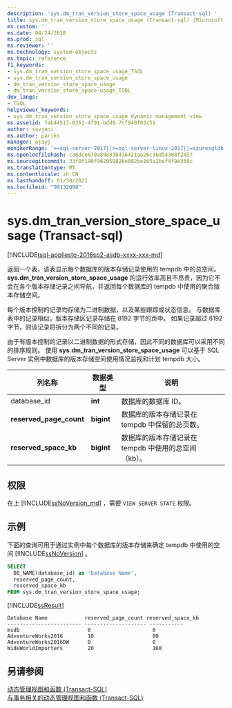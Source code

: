```yaml
---
description: 'sys.dm_tran_version_store_space_usage (Transact-sql) '
title: sys.dm_tran_version_store_space_usage (Transact-sql) |Microsoft Docs
ms.custom: ''
ms.date: 04/24/2018
ms.prod: sql
ms.reviewer: ''
ms.technology: system-objects
ms.topic: reference
f1_keywords:
- sys.dm_tran_version_store_space_usage_TSQL
- sys.dm_tran_version_store_space_usage
- dm_tran_version_store_space_usage
- dm_tran_version_store_space_usage_TSQL
dev_langs:
- TSQL
helpviewer_keywords:
- sys.dm_tran_version_store_space_usage dynamic management view
ms.assetid: 7ab44517-0351-4f91-bdd9-7cf940f03c51
author: savjani
ms.author: pariks
manager: ajayj
monikerRange: '>=sql-server-2017||>=sql-server-linux-2017||=azuresqldb-mi-current'
ms.openlocfilehash: c36dce670a89883b436421ae26c36d54308f2457
ms.sourcegitcommit: 33f0f190f962059826e002be165a2bef4f9e350c
ms.translationtype: MT
ms.contentlocale: zh-CN
ms.lasthandoff: 01/30/2021
ms.locfileid: "99132098"
---
```

# <a name="sysdm_tran_version_store_space_usage-transact-sql"></a>sys.dm_tran_version_store_space_usage (Transact-sql) 
[!INCLUDE[tsql-appliesto-2016sp2-asdb-xxxx-xxx-md](../../includes/tsql-appliesto-2016sp2-asdb-xxxx-xxx-md.md)]

返回一个表，该表显示每个数据库的版本存储记录使用的 tempdb 中的总空间。 **sys.dm_tran_version_store_space_usage** 的运行效率高且不昂贵，因为它不会在各个版本存储记录之间导航，并返回每个数据库的 tempdb 中使用的聚合版本存储空间。
  
每个版本控制的记录均存储为二进制数据，以及某些跟踪或状态信息。 与数据库表中的记录相似，版本存储区记录存储在 8192 字节的页中。 如果记录超过 8192 字节，则该记录将拆分为两个不同的记录。  
  
由于有版本控制的记录以二进制数据的形式存储，因此不同的数据库可以采用不同的排序规则。 使用 **sys.dm_tran_version_store_space_usage** 可以基于 SQL Server 实例中数据库的版本存储空间使用情况监视和计划 tempdb 大小。
  
|列名称|数据类型|说明|  
|-----------------|---------------|-----------------|  
|database_id|**int**|数据库的数据库 ID。|  
|**reserved_page_count**|**bigint**|数据库的版本存储记录在 tempdb 中保留的总页数。|  
|**reserved_space_kb**|**bigint**|数据库的版本存储记录在 tempdb 中使用的总空间（kb）。|  
  
## <a name="permissions"></a>权限  
在上 [!INCLUDE[ssNoVersion_md](../../includes/ssnoversion-md.md)] ，需要 `VIEW SERVER STATE` 权限。   

## <a name="examples"></a>示例  
下面的查询可用于通过实例中每个数据库的版本存储来确定 tempdb 中使用的空间 [!INCLUDE[ssNoVersion](../../includes/ssnoversion-md.md)] 。 
  
```sql  
SELECT 
  DB_NAME(database_id) as 'Database Name',
  reserved_page_count,
  reserved_space_kb 
FROM sys.dm_tran_version_store_space_usage;  
```  
  
 [!INCLUDE[ssResult](../../includes/ssresult-md.md)]  
  
```  
Database Name            reserved_page_count reserved_space_kb  
------------------------ -------------------- -----------  
msdb                      0                    0             
AdventureWorks2016        10                   80             
AdventureWorks2016DW      0                    0             
WideWorldImporters        20                   160             
```
 
## <a name="see-also"></a>另请参阅  
 [动态管理视图和函数 (Transact-SQL)](~/relational-databases/system-dynamic-management-views/system-dynamic-management-views.md)   
 [与事务相关的动态管理视图和函数 (Transact-SQL)](../../relational-databases/system-dynamic-management-views/transaction-related-dynamic-management-views-and-functions-transact-sql.md)  
  
